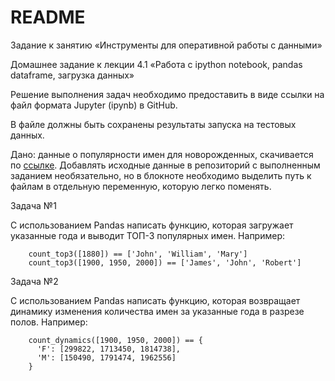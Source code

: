 # README #
Задание к занятию «Инструменты для оперативной работы с данными»

Домашнее задание к лекции 4.1 «Работа с ipython notebook, pandas dataframe, загрузка данных»

Решение выполнения задач необходимо предоставить в виде ссылки на файл формата Jupyter (ipynb) в GitHub.

В файле должны быть сохранены результаты запуска на тестовых данных.

Дано: данные о популярности имен для новорожденных, скачивается по [ссылке](https://www.ssa.gov/oact/babynames/names.zip). Добавлять исходные данные в репозиторий с выполненным заданием необязательно, но в блокноте необходимо выделить путь к файлам в отдельную переменную, которую легко поменять.

Задача №1

С использованием Pandas написать функцию, которая загружает указанные года и выводит ТОП-3 популярных имен. Например:

      
        count_top3([1880]) == ['John', 'William', 'Mary']
        count_top3([1900, 1950, 2000]) == ['James', 'John', 'Robert']
      
    
Задача №2

С использованием Pandas написать функцию, которая возвращает динамику изменения количества имен за указанные года в разрезе полов. Например:

      
        count_dynamics([1900, 1950, 2000]) == {
          'F': [299822, 1713450, 1814738],
          'M': [150490, 1791474, 1962556]
        }
      
    